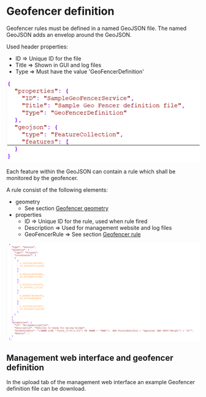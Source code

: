# Geofencer definition

Geofencer rules must be defined in a named GeoJSON file. The named GeoJSON adds an envelop around the GeoJSON. 

Used header properties:

* ID => Unique ID for the file
* Title => Shown in GUI and log files
* Type => Must have the value 'GeoFencerDefinition'

![](screenshots/GeofencerDefinitionHeader.png)

Each feature within the GeoJSON can contain a rule which shall be monitored by the geofencer. 

A rule consist of the following elements:

* geometry 
  * See section [Geofencer geometry](documentation/GeofencerGeometry.md)
* properties
  * ID => Unique ID for the rule, used when rule fired
  * Description => Used for management website and log files
  * GeoFencerRule => See section [Geofencer rule](documentation/GeofencerRule.md)

![](screenshots/GeofencerDefinitionFeature.png)

## Management web interface and geofencer definition

In the upload tab of the management web interface an example Geofencer definition file can be download.